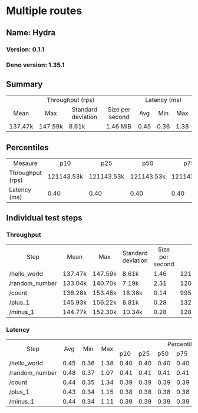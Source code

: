 # Multiple routes
## Name: Hydra 

### Version: 0.1.1
### Deno version: 1.35.1

## Summary
<table>
<tr>
    <td align="center" colspan="4">Throughput (rps)</td>
    <td align="center" colspan="3">Latency (ms)</td>
</tr>
<tr>
    <td align="center">Mean</td>
    <td align="center">Max</td>
    <td align="center">Standard deviation</td>
    <td align="center">Size per second</td>
    <td align="center">Avg</td>
    <td align="center">Min</td>
    <td align="center">Max</td>
</tr>
<tr>
    <td>137.47k</td>
    <td>147.59k</td>
    <td>8.61k</td>
    <td>1.46 MiB</td>
    <td>0.45</td>
    <td>0.36</td>
    <td>1.38</td>
</tr>
</table>

## Percentiles

<table>
<tr>
  <td align="center">Mesaure</td>
  <td align="center">p10</td>
  <td align="center">p25</td>
  <td align="center">p50</td>
  <td align="center">p75</td>
  <td align="center">p90</td>
  <td align="center">p95</td>
  <td align="center">p99</td>
</tr>
<tr>
  <td>Throughput (rps)</td>
  <td>121143.53k</td>
  <td>121143.53k</td>
  <td>121143.53k</td>
  <td>121143.53k</td>
  <td>147592.90k</td>
  <td>147592.90k</td>
  <td>147592.90k</td>
</tr>
<tr>
  <td>Latency (ms)</td>
  <td>0.40</td>
  <td>0.40</td>
  <td>0.40</td>
  <td>0.40</td>
  <td>0.53</td>
  <td>0.57</td>
  <td>1.04</td>
</tr>
</table>

## Individual test steps

### Throughput

<table>
<tr>
  <td align="center" rowspan="2">Step</td>
  <td align="center" rowspan="2">Mean</td>
  <td align="center" rowspan="2">Max</td>
  <td align="center" rowspan="2">Standard deviation</td>
  <td align="center" rowspan="2">Size per second</td>
  <td align="center" colspan="7">Percentiles</td>
</tr>
<tr>
  <!-- still Step -->
  <!-- still Mean -->
  <!-- still Max -->
  <!-- still Standard deviation -->
  <!-- still Size per second -->
  <td align="center">p10</td>
  <td align="center">p25</td>
  <td align="center">p50</td>
  <td align="center">p75</td>
  <td align="center">p90</td>
  <td align="center">p95</td>
  <td align="center">p99</td>
</tr>
<tr>
  <td>/hello_world</td>
  <td>137.47k</td>
  <td>147.59k</td>
  <td>8.61k</td>
  <td>1.46</td>
  <td>121143.53k</td>
  <td>121143.53k</td>
  <td>121143.53k</td>
  <td>121143.53k</td>
  <td>147592.90k</td>
  <td>147592.90k</td>
  <td>147592.90k</td>
</tr><tr>
  <td>/random_number</td>
  <td>133.04k</td>
  <td>140.70k</td>
  <td>7.19k</td>
  <td>2.31</td>
  <td>120420.26k</td>
  <td>120420.26k</td>
  <td>120420.26k</td>
  <td>120420.26k</td>
  <td>140703.60k</td>
  <td>140703.60k</td>
  <td>140703.60k</td>
</tr><tr>
  <td>/count</td>
  <td>136.28k</td>
  <td>153.48k</td>
  <td>18.38k</td>
  <td>0.14</td>
  <td>99561.50k</td>
  <td>99561.50k</td>
  <td>99561.50k</td>
  <td>99561.50k</td>
  <td>153484.78k</td>
  <td>153484.78k</td>
  <td>153484.78k</td>
</tr><tr>
  <td>/plus_1</td>
  <td>145.93k</td>
  <td>156.22k</td>
  <td>8.81k</td>
  <td>0.28</td>
  <td>132600.21k</td>
  <td>132600.21k</td>
  <td>132600.21k</td>
  <td>132600.21k</td>
  <td>156217.96k</td>
  <td>156217.96k</td>
  <td>156217.96k</td>
</tr><tr>
  <td>/minus_1</td>
  <td>144.77k</td>
  <td>152.30k</td>
  <td>10.34k</td>
  <td>0.28</td>
  <td>128232.05k</td>
  <td>128232.05k</td>
  <td>128232.05k</td>
  <td>128232.05k</td>
  <td>152295.57k</td>
  <td>152295.57k</td>
  <td>152295.57k</td>
</tr></table>

### Latency

<table>
<tr>
  <td align="center" rowspan="2">Step</td>
  <td align="center" rowspan="2">Avg</td>
  <td align="center" rowspan="2">Min</td>
  <td align="center" rowspan="2">Max</td>
  <td align="center" colspan="7">Percentiles</td>
</tr>
<tr>
  <!-- still Avg -->
  <!-- still Min -->
  <!-- still Max -->
  <td>p10</td>
  <td>p25</td>
  <td>p50</td>
  <td>p75</td>
  <td>p90</td>
  <td>p95</td>
  <td>p99</td>
</tr>
<tr>
  <td>/hello_world</td>
  <td>0.45</td>
  <td>0.36</td>
  <td>1.38</td>
  <td>0.40</td>
  <td>0.40</td>
  <td>0.40</td>
  <td>0.40</td>
  <td>0.53</td>
  <td>0.57</td>
  <td>1.04</td>
</tr><tr>
  <td>/random_number</td>
  <td>0.48</td>
  <td>0.37</td>
  <td>1.07</td>
  <td>0.41</td>
  <td>0.41</td>
  <td>0.41</td>
  <td>0.41</td>
  <td>0.58</td>
  <td>0.65</td>
  <td>0.88</td>
</tr><tr>
  <td>/count</td>
  <td>0.44</td>
  <td>0.35</td>
  <td>1.34</td>
  <td>0.39</td>
  <td>0.39</td>
  <td>0.39</td>
  <td>0.39</td>
  <td>0.48</td>
  <td>0.54</td>
  <td>0.89</td>
</tr><tr>
  <td>/plus_1</td>
  <td>0.43</td>
  <td>0.34</td>
  <td>1.15</td>
  <td>0.38</td>
  <td>0.38</td>
  <td>0.38</td>
  <td>0.38</td>
  <td>0.49</td>
  <td>0.54</td>
  <td>0.90</td>
</tr><tr>
  <td>/minus_1</td>
  <td>0.44</td>
  <td>0.34</td>
  <td>1.11</td>
  <td>0.39</td>
  <td>0.39</td>
  <td>0.39</td>
  <td>0.39</td>
  <td>0.51</td>
  <td>0.55</td>
  <td>0.89</td>
</tr></table>